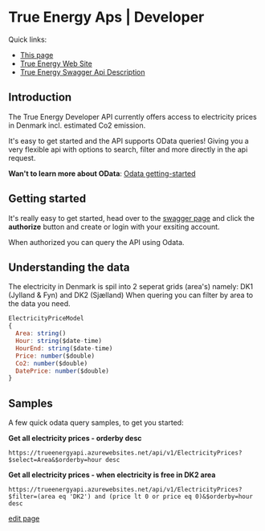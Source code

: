 # True Energy Aps | Developer 

Quick links: 
* [This page](https://trueenergyaps.github.io/api/)
* [True Energy Web Site](https://trueenergy.dk)
* [True Energy Swagger Api Description](https://trueenergyapi.azurewebsites.net/swagger/index.html)

## Introduction

The True Energy Developer API currently offers access to electricity prices in Denmark incl. estimated Co2 emission. 

It's easy to get started and the API supports OData queries! Giving you a very flexible api with options to search, filter and more directly in the api request.

**Wan't to learn more about OData**: [Odata getting-started](https://www.odata.org/getting-started)

## Getting started

It's really easy to get started, head over to the [swagger page](https://trueenergyapi.azurewebsites.net/swagger/index.html) and click the **authorize** button and create or login with your exsiting account. 

When authorized you can query the API using Odata. 

## Understanding the data

The electricity in Denmark is spil into 2 seperat grids (area's) namely: DK1 (Jylland & Fyn) and DK2 (Sjælland)
When quering you can filter by area to the data you need. 

``` javascript
ElectricityPriceModel
{
  Area: string()
  Hour: string($date-time)
  HourEnd: string($date-time)
  Price: number($double)
  Co2: number($double)
  DatePrice: number($double)
}
```

## Samples

A few quick odata query samples, to get you started:

**Get all electricity prices - orderby desc**

```
https://trueenergyapi.azurewebsites.net/api/v1/ElectricityPrices?$select=Area&$orderby=hour desc
```

**Get all electricity prices - when electricity is free in DK2 area**

```
https://trueenergyapi.azurewebsites.net/api/v1/ElectricityPrices?$filter=(area eq 'DK2') and (price lt 0 or price eq 0)&$orderby=hour desc
```

[edit page](https://github.com/TrueEnergyApS/developer/edit/master/docs/README.md)
